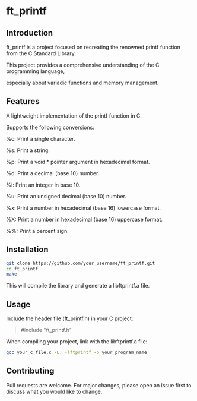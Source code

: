 # ft_printf

## Introduction
ft_printf is a project focused on recreating the renowned printf function from the C Standard Library.

This project provides a comprehensive understanding of the C programming language, 

especially about variadic functions and memory management.

## Features
A lightweight implementation of the printf function in C.

Supports the following conversions:

%c: Print a single character.

%s: Print a string.

%p: Print a void * pointer argument in hexadecimal format.

%d: Print a decimal (base 10) number.

%i: Print an integer in base 10.

%u: Print an unsigned decimal (base 10) number.

%x: Print a number in hexadecimal (base 16) lowercase format.

%X: Print a number in hexadecimal (base 16) uppercase format.

%%: Print a percent sign.

## Installation
```sh
git clone https://github.com/your_username/ft_printf.git
cd ft_printf
make
```
This will compile the library and generate a libftprintf.a file.

## Usage
Include the header file (ft_printf.h) in your C project:
>#include "ft_printf.h"

When compiling your project, link with the libftprintf.a file:

```sh
gcc your_c_file.c -L. -lftprintf -o your_program_name
```

## Contributing
Pull requests are welcome. For major changes, please open an issue first to discuss what you would like to change.

